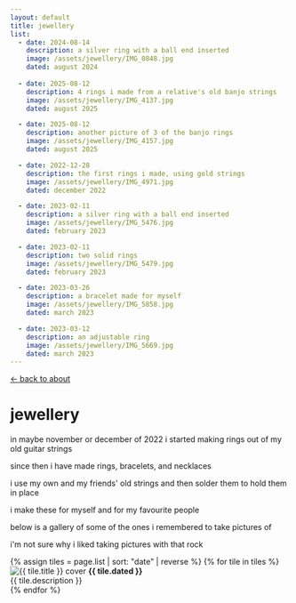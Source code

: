 ```yaml
---
layout: default
title: jewellery
list:
  - date: 2024-08-14
    description: a silver ring with a ball end inserted
    image: /assets/jewellery/IMG_0848.jpg
    dated: august 2024
    
  - date: 2025-08-12
    description: 4 rings i made from a relative's old banjo strings
    image: /assets/jewellery/IMG_4137.jpg
    dated: august 2025

  - date: 2025-08-12
    description: another picture of 3 of the banjo rings
    image: /assets/jewellery/IMG_4157.jpg
    dated: august 2025

  - date: 2022-12-28
    description: the first rings i made, using gold strings
    image: /assets/jewellery/IMG_4971.jpg
    dated: december 2022

  - date: 2023-02-11
    description: a silver ring with a ball end inserted
    image: /assets/jewellery/IMG_5476.jpg
    dated: february 2023

  - date: 2023-02-11
    description: two solid rings
    image: /assets/jewellery/IMG_5479.jpg
    dated: february 2023

  - date: 2023-03-26
    description: a bracelet made for myself
    image: /assets/jewellery/IMG_5858.jpg
    dated: march 2023

  - date: 2023-03-12
    description: an adjustable ring
    image: /assets/jewellery/IMG_5669.jpg
    dated: march 2023
---
```


<a href="/">← back to about</a>

# jewellery

in maybe november or december of 2022 i started making rings out of my old guitar strings

since then i have made rings, bracelets, and necklaces

i use my own and my friends' old strings and then solder them to hold them in place

i make these for myself and for my favourite people

below is a gallery of some of the ones i remembered to take pictures of

i'm not sure why i liked taking pictures with that rock

<div class="gallery">
  {% assign tiles = page.list | sort: "date" | reverse %}
  {% for tile in tiles %}
    <div class="gallery-tile">
      <img src="{{ tile.image }}" alt="{{ tile.title }} cover" class="tile-cover">
      <strong class="gallery-date">{{ tile.dated }}</strong><br>
      <span>{{ tile.description }}</span>
    </div>
  {% endfor %}
</div>
